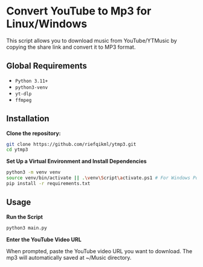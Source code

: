 # Convert YouTube to Mp3 for Linux/Windows

This script allows you to download music from YouTube/YTMusic by copying the share link and convert it to MP3 format.

## Global Requirements

- `Python 3.11+`
- `python3-venv`
- `yt-dlp`
- `ffmpeg`

## Installation

**Clone the repository:**

```bash
git clone https://github.com/riefqikml/ytmp3.git
cd ytmp3
```

**Set Up a Virtual Environment and Install Dependencies**

```bash
python3 -m venv venv
source venv/bin/activate || .\venv\Script\activate.ps1 # For Windows Powershell
pip install -r requirements.txt
```

## Usage

**Run the Script**

```bash
python3 main.py
```

**Enter the YouTube Video URL**

When prompted, paste the YouTube video URL you want to download. The mp3 will automatically saved at ~/Music directory.
